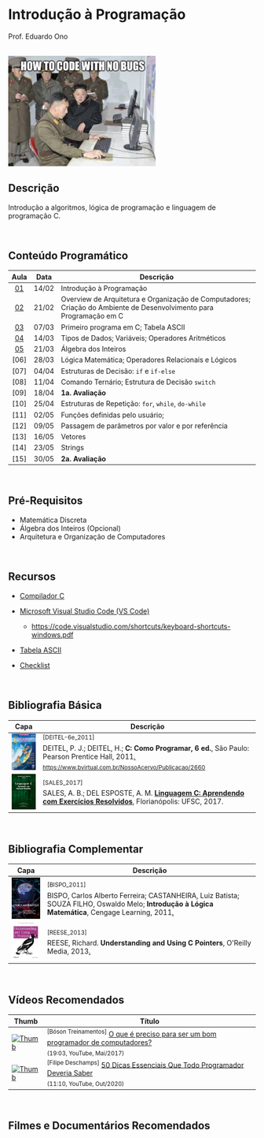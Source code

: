 # Introdução à Programação

Prof. Eduardo Ono

<br>

<img src="./imagens/how-to-code-with-no-bugs.png" width="300px">

<br>

## Descrição

Introdução a algoritmos, lógica de programação e linguagem de programação C.

<br>

## Conteúdo Programático

| Aula | Data | Descrição |
| :-: | :-: | --- |
| [01] | 14/02 | Introdução à Programação
| [02] | 21/02 | Overview de Arquitetura e Organização de Computadores; Criação do Ambiente de Desenvolvimento para Programação em C
| [03] | 07/03 | Primeiro programa em C; Tabela ASCII
| [04] | 14/03 | Tipos de Dados; Variáveis; Operadores Aritméticos
| [05] | 21/03 | Álgebra dos Inteiros
| [06] | 28/03 | Lógica Matemática; Operadores Relacionais e Lógicos
| [07] | 04/04 | Estruturas de Decisão: `if` e `if-else`
| [08] | 11/04 | Comando Ternário; Estrutura de Decisão `switch`
| [09] | 18/04 | __1a. Avaliação__
| [10] | 25/04 | Estruturas de Repetição: `for`, `while`, `do-while`
| [11] | 02/05 | Funções definidas pelo usuário; 
| [12] | 09/05 | Passagem de parâmetros por valor e por referência
| [13] | 16/05 | Vetores
| [14] | 23/05 | Strings
| [15] | 30/05 | __2a. Avaliação__

[01]: ./aulas/README.md#aula-01
[02]: ./aulas/README.md#aula-02
[03]: ./aulas/README.md#aula-03
[04]: ./aulas/README.md#aula-04
[05]: ./aulas/README.md#aula-05

<br>

## Pré-Requisitos

* Matemática Discreta
* Álgebra dos Inteiros (Opcional)
* Arquitetura e Organização de Computadores

<br>

## Recursos

* [Compilador C](./conteudo/01-ambiente-de-desenvolvimento/README.md#compilador-tdm-gcc-windows)

* [Microsoft Visual Studio Code (VS Code)](./conteudo/01-ambiente-de-desenvolvimento/README.md#microsoft-visual-studio-code-vs-code)

  * https://code.visualstudio.com/shortcuts/keyboard-shortcuts-windows.pdf

* [Tabela ASCII](https://theasciicode.com.ar/)

* [Checklist](./conteudo/00-overview/checklist.md)

<br>

## Bibliografia Básica

| Capa | Descrição |
| :-: | --- |
| <img src="./referencias/capas/DEITEL-6e_2011.jpg" width="100px"> | <sup><a id="DEITEL-6e_2011">[DEITEL-6e_2011]</a></sup><br>DEITEL, P. J.; DEITEL, H.; <strong>C: Como Programar, 6 ed.</strong>, São Paulo: Pearson Prentice Hall, 2011[.](https://app.box.com/s/orpgcu86l21fflmxiqmzdq0cod300i4b)<br><sub>https://www.bvirtual.com.br/NossoAcervo/Publicacao/2660</sub>
| <img src="./referencias/capas/SALES_2017.jpg" width="100px"> | <sup>[SALES_2017]</sup><br>SALES, A. B.; DEL ESPOSTE, A. M. <strong>[Linguagem C: Aprendendo com Exercícios Resolvidos](https://archive.org/details/livro-linguagem-caprendendo-exercicios-resolvidos-2)</strong>, Florianópolis: UFSC, 2017.

<br>

## Bibliografia Complementar

| Capa | Descrição |
| :-: | --- |
| <img src="./referencias/capas/BISPO_2011.jpg" alt="img" width="100px"> | <sup id="BISPO_2011">[BISPO_2011]</sup><br>BISPO, Carlos Alberto Ferreira; CASTANHEIRA, Luiz Batista; SOUZA FILHO, Oswaldo Melo; __Introdução à Lógica Matemática__, Cengage Learning, 2011[.](https://app.box.com/s/xfv52p02w3bi0s9pnvkf4not5eoaozh5)
| <img src="./referencias/capas/REESE_2013.jpg" alt="img" width="100px"> | <sup id="REESE_2013">[REESE_2013]</sup><br>REESE, Richard. __Understanding and Using C Pointers__, O'Reilly Media, 2013[.](https://app.box.com/s/cbp98oofhokip0yki3gh7khz6zb6htgq)

<br>

## Vídeos Recomendados

| Thumb | Título |
| --- | --- |
| [![Thumb](https://img.youtube.com/vi/ED2aoLnr0oA/default.jpg)](https://youtu.be/ED2aoLnr0oA) | <sup>[Bóson Treinamentos]</sup> [O que é preciso para ser um bom programador de computadores?](https://www.youtube.com/watch?v=ED2aoLnr0oA)<br><sub>(19:03, YouTube, Mai/2017)</sub>
| [![Thumb](https://img.youtube.com/vi/2xoJjEgecZM/default.jpg)](https://youtu.be/2xoJjEgecZM) | <sup>[Filipe Deschamps]</sup> [50 Dicas Essenciais Que Todo Programador Deveria Saber](https://www.youtube.com/watch?v=2xoJjEgecZM)<br><sub>(11:10, YouTube, Out/2020)</sub>

<br>

## Filmes e Documentários Recomendados

<br>
